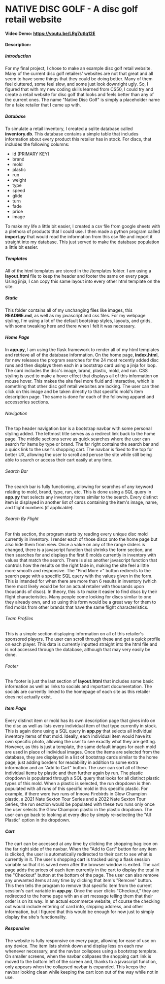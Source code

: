 # NATIVE DISC GOLF - A disc golf retail website
#### Video Demo:  <https://youtu.be/LRg7utIq12E>
#### Description:
##### Introduction
For my final project, I chose to make an example disc golf retail website.
Many of the current disc golf retailers' websites are not that great and all seem to have some things that they could be doing better.
Many of them feel cluttered, some feel slow, and some just look downright ugly.
So, I figured that with my new coding skills learned from CS50, I could try and create a retail website for disc golf that looks and feels better than any of the current ones.
The name "Native Disc Golf" is simply a placeholder name for a fake retailer that I came up with.

##### Database
To simulate a retail inventory, I created a sqlite database called **inventory.db**.
This database contains a simple table that includes information about every product this retailer has in stock.
For discs, that includes the following columns:
- id (PRIMARY KEY)
- brand
- mold
- plastic
- run
- weight
- type
- speed
- glide
- turn
- fade
- price
- image

To make my life a little bit easier, I created a csv file from google sheets with a plethora of products that I could use.
I then made a python program called **import.py** that would read the information from this csv file and import it straight into my database.
This just served to make the database population a little bit easier.

##### Templates
All of the html templates are stored in the /templates folder.
I am using a **layout.html** file to keep the header and footer the same on every page.
Using jinja, I can copy this same layout into every other html template on the site.

##### Static
This folder contains all of my unchanging files like images, this **README.md**, as well as my javascript and css files.
For my webpage styling, I'm using a lot of the default bootstrap styles, layouts, and grids, with some tweaking here and there when I felt it was necessary.

##### Home Page
In **app.py**, I am using the flask framework to render all of my html templates and retrieve all of the database information.
On the home page, **index.html**, for new releases the program searches for the 24 most recently added disc runs and then displays them each in a bootstrap card using a jinja for loop.
The card includes the disc's image, brand, plastic, mold, and run.
CSS styling is used to make a hover effect that displays all of this information on mouse hover.
This makes the site feel more fluid and interactive, which is something that other disc golf retail websites are lacking.
The user can then click on this image and be taken directly to that specific mold's item description page.
The same is done for each of the following apparel and accessories sections.

###### Navigation
The top header navigation bar is a bootstrap navbar with some personal styling added.
The leftmost title serves as a redirect link back to the home page.
The middle sections serve as quick searches where the user can search for items by type or brand.
The far right contains the search bar and a quick link to the user's shopping cart.
The navbar is fixed to the top for better UX, allowing the user to scroll and peruse the site while still being able to search or access their cart easily at any time.

###### Search Bar
The search bar is fully functioning, allowing for searches of any keyword relating to mold, brand, type, run, etc.
This is done using a SQL query in **app.py** that selects any inventory items similar to the search.
Every distinct item is displayed in another list of cards containing the item's image, name, and flight numbers (if applicable).

###### Search By Flight
For this section, the program starts by reading every unique disc mold currently in inventory.
I render each of those discs onto the home page but also hide them from view.
Once a value on any of the range sliders is changed, there is a javascript function that shrinks the form section, and then searches for and displays the first 6 molds currently in inventory with values that match the search.
There is also another javascript function that controls how the results on the right fade in, making the site feel a little more smooth and responsive.
The "Find More >" button redirects to the search page with a specific SQL query with the values given in the form.
This is intended for when there are more than 6 results in inventory (which there most likely would be for an actual retailer with thousands upon thousands of discs).
In theory, this is to make it easier to find discs by their flight characteristics.
Many people come looking for discs similar to one they already own, and so using this form would be a great way for them to find molds from other brands that have the same flight characteristics.

###### Team Profiles
This is a simple section displaying information on all of this retailer's sponsored players.
The user can scroll through these and get a quick profile on each player.
This data is currently inputted straight into the html file and is not accessed through the database, although that may very easily be done.

###### Footer
The footer is just the last section of **layout.html** that includes some basic information as well as links to socials and important documentation.
The socials are currently linked to the homepage of each site as this retailer does not actually exist.

##### Item Page
Every distinct item or mold has its own description page that gives info on the disc as well as lists every individual item of that type currently in stock.
This is again done using a SQL query in **app.py** that selects all individual inventory items of that mold.
Ideally, each individual item would have its own specific photo, allowing the user to see exactly what they are getting.
However, as this is just a template, the same default images for each mold are used in place of individual images.
Once the items are selected from the database, they are displayed in a list of bootstrap cards similar to the home page, just adding borders for readability in addition to some extra information and an "Add to Cart" button.
The user can sort all of these individual items by plastic and then further again by run.
The plastic dropdown is populated through a SQL query that looks for all distinct plastic types of this mold.
When a plastic is selected, the run dropdown is then populated with all runs of this specific mold in this specific plastic.
For example, if there were two runs of Innova Firebirds in Glow Champion plastic, a 2021 Nate Sexton Tour Series and a 2022 Nate Sexton Tour Series, the run section would be populated with these two runs only once the user selects the Glow Champion plastic in the plastic dropdown.
The user can go back to looking at every disc by simply re-selecting the "All Plastic" option in the dropdown.

##### Cart
The cart can be accessed at any time by clicking the shopping bag icon on the far right side of the navbar.
When the "Add to Cart" button for any item is clicked, the user is automatically redirected to their cart to see what is currently in it.
The user's shopping cart is tracked using a flask session variable so that it is saved even after the browser window is exited.
The cart page adds the prices of each item currently in the cart to display the total in the "Checkout" button at the bottom of the page.
The user can also remove any unwanted items at any time by clicking that item's "Remove" button.
This then tells the program to remove that specific item from the current session's cart variable in **app.py**.
Once the user clicks "Checkout," they are redirected to the home page with an alert message telling them that their order is on its way.
In an actual ecommerce website, of course the checking out would include entering of card info, shipping address, and other information, but I figured that this would be enough for now just to simply display the site's functionality.

##### Responsive
The website is fully responsive on every page, allowing for ease of use on any device.
The item lists shrink down and display less on each row whenever necessary, and the navbar collapses using a bootstrap template.
On smaller screens, when the navbar collpases the shopping cart link is moved to the bottom left of the screen and, thanks to a javascript function, only appears when the collapsed navbar is expanded.
This keeps the navbar looking clean while keeping the cart icon out of the way while not in use.
